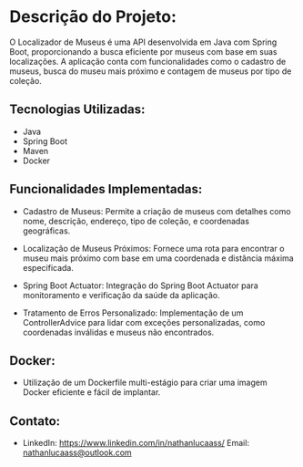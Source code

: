 # Descrição do Projeto:
O Localizador de Museus é uma API desenvolvida em Java com Spring Boot, proporcionando a busca eficiente por museus com base em suas localizações. A aplicação conta com funcionalidades como o cadastro de museus, busca do museu mais próximo e contagem de museus por tipo de coleção.

## Tecnologias Utilizadas:
- Java
- Spring Boot
- Maven
- Docker
  
## Funcionalidades Implementadas:
- Cadastro de Museus:
Permite a criação de museus com detalhes como nome, descrição, endereço, tipo de coleção, e coordenadas geográficas.

- Localização de Museus Próximos:
Fornece uma rota para encontrar o museu mais próximo com base em uma coordenada e distância máxima especificada.

- Spring Boot Actuator:
Integração do Spring Boot Actuator para monitoramento e verificação da saúde da aplicação.

- Tratamento de Erros Personalizado:
Implementação de um ControllerAdvice para lidar com exceções personalizadas, como coordenadas inválidas e museus não encontrados.

## Docker:

- Utilização de um Dockerfile multi-estágio para criar uma imagem Docker eficiente e fácil de implantar.

## Contato:
- LinkedIn: https://www.linkedin.com/in/nathanlucaass/
Email: nathanlucaass@outlook.com
